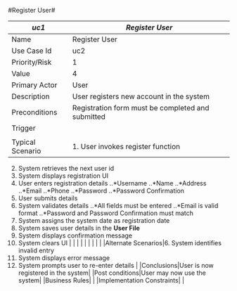 #Register User#

|*uc1*|*Register User*| 
|----|----|
|Name|Register User|
|Use Case Id|uc2|
|Priority/Risk|1|
|Value|4|
|Primary Actor|User|
|Description|User registers new account in the system|
|Preconditions|Registration form must be completed and submitted|
|Trigger| |
| | | | | | | | 
|Typical Scenario|1.	User invokes register function
2.	System retrieves the next user id
3.	System displays registration UI
4.	User enters registration details
..*Username
..*Name
..*Address
..*Email 
..*Phone
..*Password
..*Password Confirmation
5.	User submits details
6.	System validates details
..*All fields must be entered
..*Email is valid format
..*Password and Password Confirmation must match
7.	System assigns the system date as registration date 
8.	System saves user details in the **User File** 
9.	System displays confirmation message
10.	System clears UI
|
| | | | | | | | 
|Alternate Scenarios|6.	System identifies invalid entry
7.	System displays error message
8.	System prompts user to re-enter details
|
|Conclusions|User is now registered in the system|
|Post conditions|User may now use the system|
|Business Rules| |
|Implementation Constraints| |
